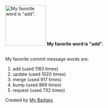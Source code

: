 <img src="https://my-badges.github.io/my-badges/favorite-word.png" alt="My favorite word is &quot;add&quot;." title="My favorite word is &quot;add&quot;." width="128">
<strong>My favorite word is &quot;add&quot;.</strong>
<br><br>

My favorite commit message words are:

1. add (used 1183 times)
2. update (used 1020 times)
3. merge (used 917 times)
4. bump (used 869 times)
5. request (used 732 times)


Created by <a href="https://github.com/my-badges/my-badges">My Badges</a>